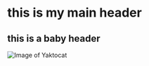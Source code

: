 # this is my main header

## this is a baby header 

![Image of Yaktocat](https://octodex.github.com/images/yaktocat.png)
